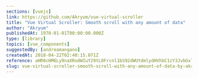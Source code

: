 ```yaml
---
sections: [vuejs]
link: https://github.com/Akryum/vue-virtual-scroller
title: "Vue Virtual Scroller: Smooth scroll with any amount of data"
author: "Akryum"
publishedAt: 1970-01-01T00:00:00.000Z
type: [library]
topics: [vue_components]
suggestedBy: [andreamangano]
createdAt: 2018-04-22T02:40:15.071Z
reference: aHR0cHM6Ly9naXRodWIuY29tL0Frcnl1bS92dWUtdmlydHVhbC1zY3JvbGxlcg
slug: vue-virtual-scroller-smooth-scroll-with-any-amount-of-data-by-akryum
---
```

